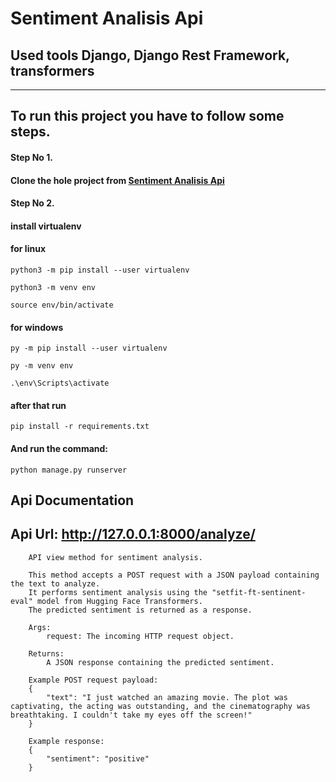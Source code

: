 # Sentiment Analisis Api

## Used tools Django, Django Rest Framework, transformers 

------
## To run this project you have to follow some steps.

#### **Step No 1.**

#### Clone the hole project from [Sentiment Analisis Api](https://github.com/MdArifulislam21/Sentiment_Analisis_Api.git)

#### Step No 2.

#### install virtualenv  
#### for linux 
```
python3 -m pip install --user virtualenv
```

```
python3 -m venv env
 ```


``` 
source env/bin/activate
```

#### for windows 
 ```
py -m pip install --user virtualenv
 ```
 ```
py -m venv env
 ```
 ```
.\env\Scripts\activate
 ```


#### after that run 
```
pip install -r requirements.txt
```

#### And run the command: 
 ```
python manage.py runserver
```


## Api Documentation 

## Api Url: http://127.0.0.1:8000/analyze/

>
        API view method for sentiment analysis.

        This method accepts a POST request with a JSON payload containing the text to analyze.
        It performs sentiment analysis using the "setfit-ft-sentinent-eval" model from Hugging Face Transformers.
        The predicted sentiment is returned as a response.

        Args:
            request: The incoming HTTP request object.

        Returns:
            A JSON response containing the predicted sentiment.

        Example POST request payload:
        {
            "text": "I just watched an amazing movie. The plot was captivating, the acting was outstanding, and the cinematography was breathtaking. I couldn't take my eyes off the screen!"
        }

        Example response:
        {
            "sentiment": "positive"
        }
